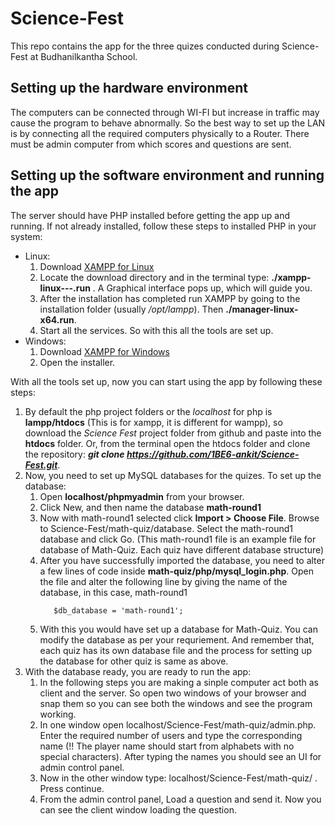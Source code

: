 # Science-Fest
This repo contains the app for the three quizes conducted during Science-Fest at Budhanilkantha School.

## Setting up the hardware environment
The computers can be connected through WI-FI but increase in traffic may cause the program to behave abnormally. So the best way to set
up the LAN is by connecting all the required computers physically to a Router. There must be admin computer from which scores and questions are 
sent.

## Setting up the software environment and running the app
The server should have PHP installed before getting the app up and running. If not already installed, follow these steps to installed PHP in your system:
- Linux:  
  1. Download [XAMPP for Linux](https://www.apachefriends.org/index.html)
  1. Locate the download directory and in the terminal type: **./xampp-linux---.run** . A Graphical interface pops up, which will guide you.
  1. After the installation has completed run XAMPP by going to the installation folder (usually _/opt/lampp_). Then  **./manager-linux-x64.run**.
  1. Start all the services. So with this all the tools are set up. 
- Windows:
  1. Download [XAMPP for Windows](https://www.apachefriends.org/index.html)
  1. Open the installer.

With all the tools set up, now you can start using the app by following these steps:
  1. By default the php project folders or the _localhost_ for php is **lampp/htdocs** (This is for xampp, it is different for wampp), so download the _Science Fest_ project folder from github and paste into the **htdocs** folder. Or, from the terminal open the htdocs folder and clone the repository: _**git clone https://github.com/1BE6-ankit/Science-Fest.git**_.  
  1. Now, you need to set up MySQL databases for the quizes. To set up the database:
      1. Open __localhost/phpmyadmin__ from your browser.
      1. Click New, and then name the database **math-round1**
      1. Now with math-round1 selected click __Import > Choose File__. Browse to Science-Fest/math-quiz/database. Select the math-round1 database and click Go. (This math-round1 file is an example file for database of Math-Quiz. Each quiz have different database structure)
      1. After you have successfully imported the database, you need to alter a few lines of code inside __math-quiz/php/mysql_login.php__. Open the file and alter the following line by giving the name of the database, in this case, math-round1
         ```
            $db_database = 'math-round1';
         ```
       1. With this you would have set up a database for Math-Quiz. You can modify the database as per your requriement. And remember that, each quiz has its own database file and the process for setting up the database for other quiz is same as above.
  1. With the database ready, you are ready to run the app:
      1. In the following steps you are making a sinple computer act both as client and the server. So open two windows of your browser and snap them so you can see both the windows and see the program working.
      1. In one window open localhost/Science-Fest/math-quiz/admin.php. Enter the required number of users and type the corresponding name (!! The player name should start from alphabets with no special characters). After typing the names you should see an UI for admin control panel. 
      1. Now in the other window type: localhost/Science-Fest/math-quiz/ . Press continue.
      1. From the admin control panel, Load a question and send it. Now you can see the client window loading the question. 
 
       
         
